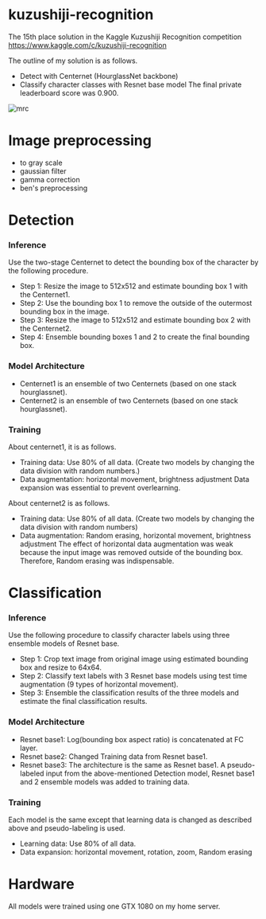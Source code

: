 # kuzushiji-recognition
The 15th place solution in the Kaggle Kuzushiji Recognition competition<br>
https://www.kaggle.com/c/kuzushiji-recognition<br>

The outline of my solution is as follows.
- Detect with Centernet (HourglassNet backbone)
- Classify character classes with Resnet base model
The final private leaderboard score was 0.900.

![mrc](https://github.com/statsu1990/kuzushiji-recognition/blob/master/recognition_flow.png)<br>

# Image preprocessing
- to gray scale
- gaussian filter
- gamma correction
- ben's preprocessing


# Detection
### Inference
Use the two-stage Centernet to detect the bounding box of the character by the following procedure.
- Step 1: Resize the image to 512x512 and estimate bounding box 1 with the Centernet1.
- Step 2: Use the bounding box 1 to remove the outside of the outermost bounding box in the image.
- Step 3: Resize the image to 512x512 and estimate bounding box 2 with the Centernet2.
- Step 4: Ensemble bounding boxes 1 and 2 to create the final bounding box.

### Model Architecture
- Centernet1 is an ensemble of two Centernets (based on one stack hourglassnet).
- Centernet2 is an ensemble of two Centernets (based on one stack hourglassnet).

### Training
About centernet1, it is as follows.
- Training data: Use 80% of all data. (Create two models by changing the data division with random numbers.)
- Data augmentation: horizontal movement, brightness adjustment
Data expansion was essential to prevent overlearning.

About centernet2 is as follows.
- Training data: Use 80% of all data. (Create two models by changing the data division with random numbers)
- Data augmentation: Random erasing, horizontal movement, brightness adjustment
The effect of horizontal data augmentation was weak because the input image was removed outside of the bounding box. Therefore, Random erasing was indispensable.


# Classification
### Inference
Use the following procedure to classify character labels using three ensemble models of Resnet base.
- Step 1: Crop text image from original image using estimated bounding box and resize to 64x64.
- Step 2: Classify text labels with 3 Resnet base models using test time augmentation (9 types of horizontal movement).
- Step 3: Ensemble the classification results of the three models and estimate the final classification results.

### Model Architecture
- Resnet base1: Log(bounding box aspect ratio) is concatenated at FC layer.
- Resnet base2: Changed Training data from Resnet base1.
- Resnet base3: The architecture is the same as Resnet base1. A pseudo-labeled input from the above-mentioned Detection model, Resnet base1 and 2 ensemble models was added to training data. 

### Training
Each model is the same except that learning data is changed as described above and pseudo-labeling is used.
- Learning data: Use 80% of all data.
- Data expansion: horizontal movement, rotation, zoom, Random erasing


# Hardware
All models were trained using one GTX 1080 on my home server.
